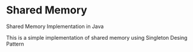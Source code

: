 # Shared Memory
Shared Memory Implementation in Java

This is a simple implementation of shared memory using Singleton Desing Pattern
